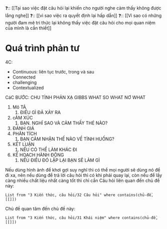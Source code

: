 ❓:: [[Tại sao việc đặt câu hỏi lại khiến cho người nghe cảm thấy không được lắng nghe]] 
❓:: [[vì sao việc ra quyết định lại hấp dẫn]]
❓:: [[Vì sao có những người đam mê tri thức lại không thấy việc đặt câu hỏi cho mọi quan niệm của mình là cần thiết]]


# Quá trình phản tư
4C:
- Continuous: liên tục trước, trong và sau
- Connected
- challenging
- Contextualized

CáC BƯỚC:
CHU TÌNH PHẢN XẠ GIBBS
WHAT SO WHAT NƠ WHAT 
1. Mô TẢ
	1. ĐIỀU GÌ ĐÃ XẢY RA
2. cẢM XÚC
	1. BẠN. NGHĨ SAO VÀ CẢM THẤY THÉ NÀO?
3. ĐÁNH GIÁ
4. PHÂN TÍCH
	1. BẠN CẢM NHẬN THẾ NÀO VỀ TÌNH HUỐNG?
5. KẾT LUẬN
	1. NẾU CÓ THỂ LÀM KHÁC ĐI 
6. KẾ HOẠCH HÀNH ĐỘNG
	1. NẾU ĐIỀU ĐÓ LẶP LẠI BẠN SẼ LÀM GÌ

Nếu dùng hình ảnh để khơi gợi suy nghĩ thì có thể mọi người sẽ dùng nó để đi xa, nên nếu dùng để trả lời câu hỏi thì có khi phải quay lại, còn nếu để lấy càng nhiều chất liệu nhất càng tốt thì chỉ cần 
Câu hỏi liên quan đến chủ đề này:
```dataview
List from "3 Kiến thức, câu hỏi/32 Câu hỏi" where contains(chủ-đề,[[]]) 
```

Chủ đề quan tâm đến chủ đề này:
```dataview
List from "3 Kiến thức, câu hỏi/31 Khái niệm" where contains(chủ-đề,[[]]) 
```
 